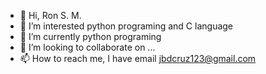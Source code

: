 - 👋 Hi, Ron S. M.
- 👀 I’m interested python programing and C language
- 🌱 I’m currently python programing
- 💞️ I’m looking to collaborate on ...
- 📫 How to reach me, I have email jbdcruz123@gmail.com

<!---
jbdcruz123/jbdcruz123 is a ✨ special ✨ repository because its `README.md` (this file) appears on your GitHub profile.
You can click the Preview link to take a look at your changes.
--->
